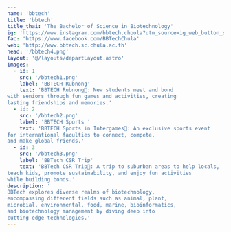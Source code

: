 ```yaml
---
name: 'bbtech'
title: 'bbtech'
title_thai: 'The Bachelor of Science in Biotechnology'
ig: 'https://www.instagram.com/bbtech.choola?utm_source=ig_web_button_share_sheet&igsh=ZDNlZDc0MzIxNw=='
fac: 'https://www.facebook.com/BBTechChula'
web: 'http://www.bbtech.sc.chula.ac.th'
head: '/bbtech4.png'
layout: '@/layouts/departLayout.astro'
images:
  - id: 1
    src: '/bbtech1.png'
    label: 'BBTECH Rubnong'
    text: 'BBTECH Rubnong💖: New students meet and bond 
with seniors through fun games and activities, creating 
lasting friendships and memories.'
  - id: 2
    src: '/bbtech2.png'
    label: 'BBTECH Sports '
    text: 'BBTECH Sports in Intergames🏀: An exclusive sports event 
for international faculties to connect, compete, 
and make global friends.'
  - id: 3
    src: '/bbtech3.png'
    label: 'BBTech CSR Trip'
    text: 'BBTech CSR Trip🏡: A trip to suburban areas to help locals, 
teach kids, promote sustainability, and enjoy fun activities 
while building bonds.'
description: '
BBTech explores diverse realms of biotechnology, 
encompassing different fields such as animal, plant, 
microbial, environmental, food, marine, bioinformatics, 
and biotechnology management by diving deep into 
cutting-edge technologies.'
---
```


